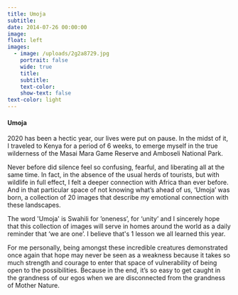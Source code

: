 ```yaml
---
title: Umoja
subtitle:
date: 2014-07-26 00:00:00
image:
float: left
images:
  - image: /uploads/2g2a8729.jpg
    portrait: false
    wide: true
    title:
    subtitle:
    text-color:
    show-text: false
text-color: light
---
```


#### Umoja

2020 has been a hectic year, our lives were put on pause. In the midst of it, I traveled to Kenya for a period of 6 weeks, to emerge myself in the true wilderness of the Masai Mara Game Reserve and Amboseli National Park.

Never before did silence feel so confusing, fearful, and liberating all at the same time. In fact, in the absence of the usual herds of tourists, but with wildlife in full effect, I felt a deeper connection with Africa than ever before. And in that particular space of not knowing what’s ahead of us, ‘Umoja’ was born, a collection of 20 images that describe my emotional connection with these landscapes.

The word 'Umoja' is Swahili for ’oneness’, for ‘unity’ and I sincerely hope that this collection of images will serve in homes around the world as a daily reminder that ‘we are one’. I believe that's 1 lesson we all learned this year.&nbsp;

For me personally, being amongst these incredible creatures demonstrated once again that hope may never be seen as a weakness because it takes so much strength and courage to enter that space of vulnerability of being open to the possibilities. Because in the end, it’s so easy to get caught in the grandness of our egos when we are disconnected from the grandness of Mother Nature.&nbsp;
